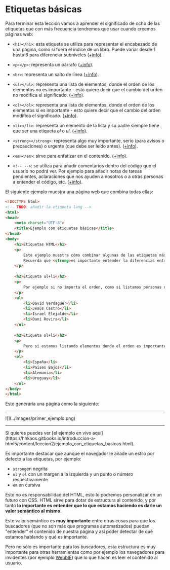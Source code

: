 # Etiquetas básicas

Para terminar esta lección vamos a aprender el significado de ocho de las etiquetas que con más frecuencia tendremos que usar cuando creemos páginas web:

* ```<h1></h1>```: esta etiqueta se utiliza para representar el encabezado de una página, como si fuera el índice de un libro. Puede variar desde 1 hasta 6 para diferenciar subniveles ([+info](http://www.w3.org/TR/2014/REC-html5-20141028/sections.html#the-h1,-h2,-h3,-h4,-h5,-and-h6-elements)).

* ```<p></p>```: representa un párrafo ([+info](http://www.w3.org/TR/2014/REC-html5-20141028/grouping-content.html#the-p-element)).

* ```<br>```: representa un salto de línea ([+ìnfo](http://www.w3.org/TR/2014/REC-html5-20141028/grouping-content.html#the-p-element)).

* ```<ul></ul>```: representa una lista de elementos, donde el orden de los elementos no es importante - esto quiere decir que el cambio del orden no modifica el significado. ([+ìnfo](http://www.w3.org/TR/2014/REC-html5-20141028/grouping-content.html#the-ul-element)).

* ```<ol></ol>```: representa una lista de elementos, donde el orden de los elementos sí es importante - esto quiere decir que el cambio del orden modifica el significado. ([+ìnfo](http://www.w3.org/TR/2014/REC-html5-20141028/grouping-content.html#the-ol-element)).

* ```<li></li>```: representa un elemento de la lista y su padre siempre tiene que ser una etiqueta *ol* o *ul*. ([+ìnfo](http://www.w3.org/TR/2014/REC-html5-20141028/grouping-content.html#the-li-element)).

* ```<strong></strong>```: representa algo muy importante, serio (para avisos o precauciones) o urgente (que debe ser leído antes). ([+ìnfo](http://www.w3.org/TR/2014/REC-html5-20141028/text-level-semantics.html#the-strong-element)).

* ```<em></em>```: sirve para enfatizar en el contenido. ([+ìnfo](http://www.w3.org/TR/2014/REC-html5-20141028/text-level-semantics.html#the-em-element)).

* ```<!-- -->```: se utiliza para añadir comentarios dentro del código que el usuario no podrá ver. Por ejemplo para añadir notas de tareas pendientes, aclaraciones que nos ayuden a nosotros o a otras personas a entender el código, etc.  ([+ìnfo](http://www.w3.org/TR/2014/REC-html5-20141028/syntax.html#comments)).

El siguiente ejemplo muestra una página web que combina todas ellas:

```html
<!DOCTYPE html>
<!-- TODO: añadir la etiqueta lang -->
<html>
<head>
	<meta charset="UTF-8">
	<title>Ejemplo con etiquetas básicas</title>
</head>
<body>
    <h1>Etiquetas HTML</h1>
    <p>
        Este ejemplo muestra cómo combinar algunas de las etiquetas más básicas de HTML5. <br>
        Recuerda que <strong>es importante entender la diferencias entre ellas</strong>.
    </p>
    
    <h2>Etiqueta ul+li</h2>
    <p>
        Por ejemplo si no importa el orden, como si listamos personas nominadas a los Oscars, debemos usar <em>ul</em>. 
    </p>
    <ul>
        <li>David Verdaguer</li>
        <li>Jesús Castro</li>
        <li>Israel Elejalde</li>
        <li>Dani Rovira</li>
    </ul>
    
    <h2>Etiqueta ol+li</h2>
    <p>
        Pero si estamos listando elementos donde el orden es importante, como por ejemplo la clasificación del mundial de fútbol del 2010, debemos usar <em>ol</em>.
    </p>
    <ol>	 
        <li>España</li>
        <li>Países Bajos</li>
        <li>Alemania</li>
        <li>Uruguay</li>
    </ol>
</body>
</html>
```

Esto generaría una página como la siguiente:
<hr>
![](../images/primer_ejemplo.png)
<hr>
Si quieres puedes ver [el ejemplo en vivo aquí](https://hhkaos.gitbooks.io/introduccion-a-html5/content/leccion2/ejemplo_con_etiquetas_basicas.html).

Es importante destacar que aunque el navegador le añade un estilo por defecto a las etiquetas, por ejemplo:
* ```strong```en negrita
* ```ul``` y ```ol``` con un margen a la izquierda y un punto o número respectivamente
* ```em``` en cursiva

Esto no es responsabilidad del HTML, esto lo podremos personalizar en un futuro con CSS. HTML sirve para dotar de estructura al contenido, y por tanto **lo importante es entender que lo que estamos haciendo es darle un valor semántico al mismo**.

Este valor semántico es **muy importante** entre otras cosas para que los buscadores (que no son más que programas automatizados) puedan "entender" el contenido de nuestra página y así poder detectar de qué estamos hablando y qué es importante.

Pero no sólo es importante para los buscadores, esta estructura es muy importante para otras herramientas como por ejemplo los navegadores para invidentes (por ejemplo [WebbIE](http://www.webbie.org.uk/es/)) que lo que hacen es leer el contenido al usuario.